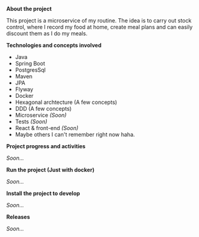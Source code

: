 **About the project**

This project is a microservice of my routine. The idea is to carry out stock control, where I record my food at home, create meal plans and can easily discount them as I do my meals.

**Technologies and concepts involved**

- Java
- Spring Boot
- PostgresSql
- Maven
- JPA
- Flyway
- Docker
- Hexagonal archtecture (A few concepts)
- DDD (A few concepts)
- Microservice _(Soon)_
- Tests _(Soon)_
- React & front-end _(Soon)_
- Maybe others I can't remember right now haha.

**Project progress and activities**

_Soon..._

**Run the project (Just with docker)**

_Soon..._

**Install the project to develop**

_Soon..._


**Releases**

_Soon..._
